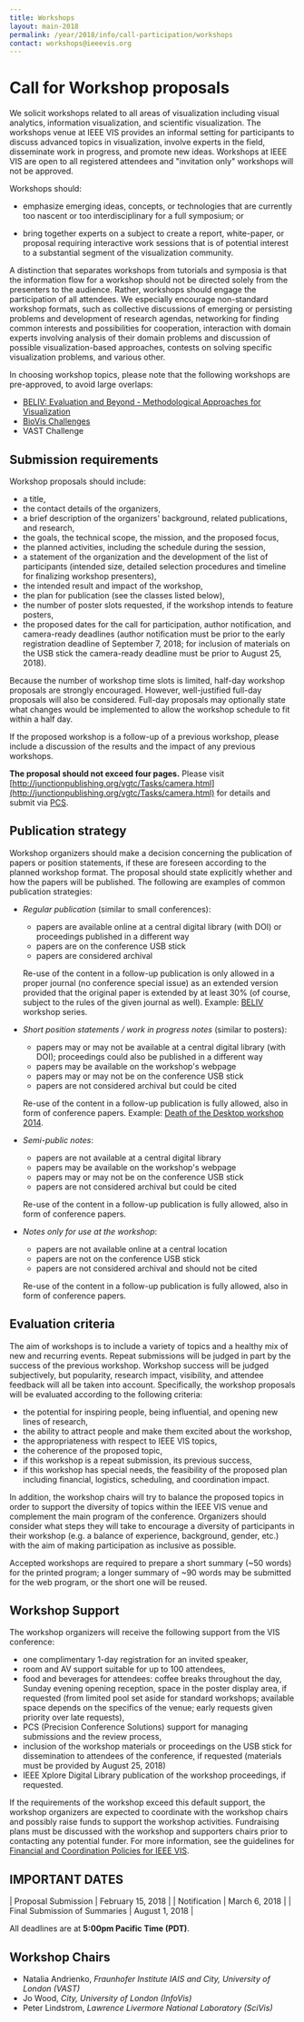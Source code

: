 ```yaml
---
title: Workshops
layout: main-2018
permalink: /year/2018/info/call-participation/workshops
contact: workshops@ieeevis.org
---
```


# Call for Workshop proposals

We solicit workshops related to all areas of visualization including visual analytics, information visualization, and scientific visualization.
The workshops venue at IEEE VIS provides an informal setting for participants to discuss advanced topics in visualization, involve experts in the field, disseminate work in progress, and promote new ideas.
Workshops at IEEE VIS are open to all registered attendees and "invitation only" workshops will not be approved.

Workshops should:

* emphasize emerging ideas, concepts, or technologies that are currently too nascent or too interdisciplinary for a full symposium; or

* bring together experts on a subject to create a report, white-paper, or proposal requiring interactive work sessions that is of potential interest to a substantial segment of the visualization community.

A distinction that separates workshops from tutorials and symposia is that the information flow for a workshop should not be directed solely from the presenters to the audience.
Rather, workshops should engage the participation of all attendees. We especially encourage non-standard workshop formats, such as collective discussions of emerging or persisting problems and development of research agendas, networking for finding common interests and possibilities for cooperation, interaction with domain experts involving analysis of their domain problems and discussion of possible visualization-based approaches, contests on solving specific visualization problems, and various other.

In choosing workshop topics, please note that the following workshops are pre-approved, to avoid large overlaps:

* [BELIV: Evaluation and Beyond - Methodological Approaches for Visualization](http://beliv.cs.univie.ac.at)
* [BioVis Challenges](http://biovis.net/2018/ieeevis/)
* VAST Challenge

## Submission requirements

Workshop proposals should include:

* a title,
* the contact details of the organizers,
* a brief description of the organizers' background, related publications, and research,
* the goals, the technical scope, the mission, and the proposed focus,
* the planned activities, including the schedule during the session,
* a statement of the organization and the development of the list of participants (intended size, detailed selection procedures and timeline for finalizing workshop presenters),
* the intended result and impact of the workshop,
* the plan for publication (see the classes listed below),
* the number of poster slots requested, if the workshop intends to feature posters,
* the proposed dates for the call for participation, author notification, and camera-ready deadlines (author notification must be prior to the early registration deadline of September 7, 2018; for inclusion of materials on the USB stick the camera-ready deadline must be prior to August 25, 2018).

Because the number of workshop time slots is limited, half-day workshop proposals are strongly encouraged.  However, well-justified full-day proposals will also be considered.  Full-day proposals may optionally state what changes would be implemented to allow the workshop schedule to fit within a half day.

If the proposed workshop is a follow-up of a previous workshop, please include a discussion of the results and the impact of any previous workshops.

<!---
Organizers should also submit a _Requirements Survey_ to indicate requested facilities including room setup, any needed supplies or materials, and timing preferences (schedule requests are handled on a best-effort request and cannot always be accommodated).
-->

**The proposal should not exceed four pages.** Please visit [http://junctionpublishing.org/vgtc/Tasks/camera.html](http://junctionpublishing.org/vgtc/Tasks/camera.html) for details and submit via [PCS](https://new.precisionconference.com/vgtc).

## Publication strategy

Workshop organizers should make a decision concerning the publication of papers or position statements, if these are foreseen according to the planned workshop format.  The proposal should state explicitly whether and how the papers will be published.  The following are examples of common publication strategies:

* _Regular publication_ (similar to small conferences):
    - papers are available online at a central digital library (with DOI) or proceedings published in a different way
    - papers are on the conference USB stick
    - papers are considered archival

    Re-use of the content in a follow-up publication is only allowed in a proper journal (no conference special issue) as an extended version provided that the original paper is extended by at least 30% (of course, subject to the rules of the given journal as well). Example: [BELIV](http://beliv.org/) workshop series.

* _Short position statements / work in progress notes_ (similar to posters):
    - papers may or may not be available at a central digital library (with DOI); proceedings could also be published in a different way
    - papers may be available on the workshop's webpage
    - papers may or may not be on the conference USB stick
    - papers are not considered archival but could be cited

    Re-use of the content in a follow-up publication is fully allowed, also in form of conference papers. Example: [Death of the Desktop workshop 2014](http://dataphys.org/workshops/vis14/).

* _Semi-public notes_:
    - papers are not available at a central digital library
    - papers may be available on the workshop's webpage
    - papers may or may not be on the conference USB stick
    - papers are not considered archival but could be cited

    Re-use of the content in a follow-up publication is fully allowed, also in form of conference papers.

* _Notes only for use at the workshop_:
    - papers are not available online at a central location
    - papers are not on the conference USB stick
    - papers are not considered archival and should not be cited

    Re-use of the content in a follow-up publication is fully allowed, also in form of conference papers.

## Evaluation criteria

The aim of workshops is to include a variety of topics and a healthy mix of new and recurring events. Repeat submissions will be judged in part by the success of the previous workshop. Workshop success will be judged subjectively, but popularity, research impact, visibility, and attendee feedback will all be taken into account. Specifically, the workshop proposals will be evaluated according to the following criteria:

* the potential for inspiring people, being influential, and opening new lines of research,
* the ability to attract people and make them excited about the workshop,
* the appropriateness with respect to IEEE VIS topics,
* the coherence of the proposed topic,
* if this workshop is a repeat submission, its previous success,
* if this workshop has special needs, the feasibility of the proposed plan including financial, logistics, scheduling, and coordination impact.

In addition, the workshop chairs will try to balance the proposed topics in order to support the diversity of topics within the IEEE VIS venue and complement the main program of the conference.
Organizers should consider what steps they will take to encourage a diversity of participants in their workshop (e.g. a balance of experience, background, gender, etc.) with the aim of making participation as inclusive as possible.

Accepted workshops are required to prepare a short summary (~50 words) for the printed program; a longer summary of ~90 words may be submitted for the web program, or the short one will be reused.

## Workshop Support

The workshop organizers will receive the following support from the VIS conference:

* one complimentary 1-day registration for an invited speaker,
* room and AV support suitable for up to 100 attendees,
* food and beverages for attendees: coffee breaks throughout the day, Sunday evening opening reception, space in the poster display area, if requested (from limited pool set aside for standard workshops; available space depends on the specifics of the venue; early requests given priority over late requests),
* PCS (Precision Conference Solutions) support for managing submissions and the review process,
* inclusion of the workshop materials or proceedings on the USB stick for dissemination to attendees of the conference, if requested (materials must be provided by August 25, 2018)
* IEEE Xplore Digital Library publication of the workshop proceedings, if requested.

If the requirements of the workshop exceed this default support, the workshop organizers are expected to coordinate with the workshop chairs and possibly raise funds to support the workshop activities.
Fundraising plans must be discussed with the workshop and supporters chairs prior to contacting any potential funder.
For more information, see the guidelines for [Financial and Coordination Policies for IEEE VIS](https://docs.google.com/document/d/1kp6q93hpP6m0v2gJyqZwRd46nf2baR6q9Dxd39Pkb7Q/edit?usp=sharing).


## IMPORTANT DATES

| Proposal Submission               | February 15, 2018 |
| Notification                      | March 6, 2018 |
| Final Submission of Summaries	    | August 1, 2018 |

All deadlines are at **5:00pm Pacific Time (PDT)**.

## Workshop Chairs

* Natalia Andrienko, *Fraunhofer Institute IAIS and City, University of London (VAST)*
* Jo Wood,	*City, University of London (InfoVis)*
* Peter Lindstrom,	*Lawrence Livermore National Laboratory (SciVis)*
